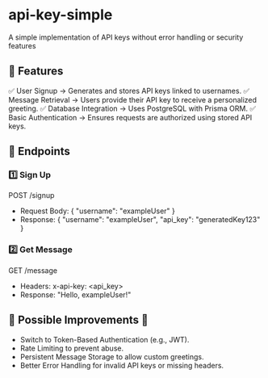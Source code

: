 # api-key-simple
A simple implementation of API keys without error handling or security features

## 📌 Features
✅ User Signup → Generates and stores API keys linked to usernames.
✅ Message Retrieval → Users provide their API key to receive a personalized greeting.
✅ Database Integration → Uses PostgreSQL with Prisma ORM.
✅ Basic Authentication → Ensures requests are authorized using stored API keys.

## 🚀 Endpoints
### 1️⃣ Sign Up
POST /signup
- Request Body: { "username": "exampleUser" }
- Response: { "username": "exampleUser", "api_key": "generatedKey123" }

### 2️⃣ Get Message
GET /message
- Headers: x-api-key: <api_key>
- Response: "Hello, exampleUser!"

## 🔧 Possible Improvements 🚀
- Switch to Token-Based Authentication (e.g., JWT).
- Rate Limiting to prevent abuse.
- Persistent Message Storage to allow custom greetings.
- Better Error Handling for invalid API keys or missing headers.

